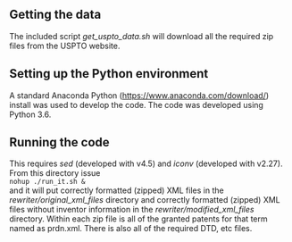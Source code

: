 ## Getting the data
The included script _get\_uspto\_data.sh_ will download all the required zip files from the USPTO website.


## Setting up the Python environment
A standard Anaconda Python (https://www.anaconda.com/download/) install was used to develop the code.
The code was developed using Python 3.6.


## Running the code
This requires _sed_ (developed with v4.5) and _iconv_ (developed with v2.27).
From this directory issue  
`nohup ./run_it.sh &`  
and it will put correctly formatted (zipped) XML files in the 
_rewriter/original\_xml\_files_ directory
and correctly formatted (zipped) XML files without inventor information in the 
_rewriter/modified\_xml\_files_ directory.
Within each zip file is all of the granted patents for that term named as prdn.xml.
There is also all of the required DTD, etc files.